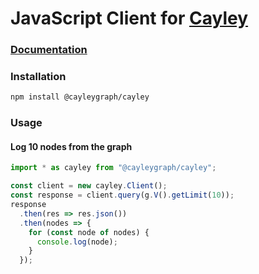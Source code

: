 # JavaScript Client for [Cayley](https://github.com/cayleygraph/cayley)

### [Documentation](https://cayleygraph.github.io/javascript-client/)

### Installation

```bash
npm install @cayleygraph/cayley
```

### Usage

#### Log 10 nodes from the graph

```javascript
import * as cayley from "@cayleygraph/cayley";

const client = new cayley.Client();
const response = client.query(g.V().getLimit(10));
response
  .then(res => res.json())
  .then(nodes => {
    for (const node of nodes) {
      console.log(node);
    }
  });
```
